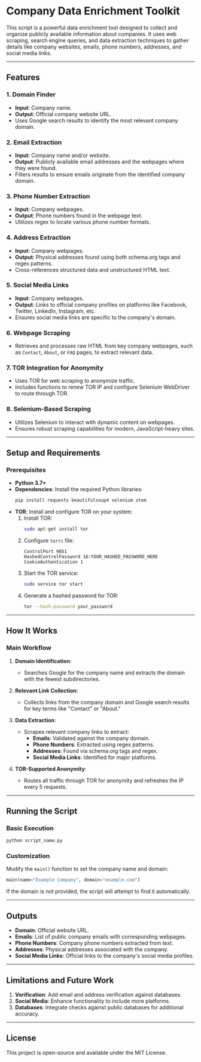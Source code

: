 # Company Data Enrichment Toolkit

This script is a powerful data enrichment tool designed to collect and organize publicly available information about companies. It uses web scraping, search engine queries, and data extraction techniques to gather details like company websites, emails, phone numbers, addresses, and social media links.

---

## Features

### 1. **Domain Finder**
   - **Input**: Company name.
   - **Output**: Official company website URL.
   - Uses Google search results to identify the most relevant company domain.

### 2. **Email Extraction**
   - **Input**: Company name and/or website.
   - **Output**: Publicly available email addresses and the webpages where they were found.
   - Filters results to ensure emails originate from the identified company domain.

### 3. **Phone Number Extraction**
   - **Input**: Company webpages.
   - **Output**: Phone numbers found in the webpage text.
   - Utilizes regex to locate various phone number formats.

### 4. **Address Extraction**
   - **Input**: Company webpages.
   - **Output**: Physical addresses found using both schema.org tags and regex patterns.
   - Cross-references structured data and unstructured HTML text.

### 5. **Social Media Links**
   - **Input**: Company webpages.
   - **Output**: Links to official company profiles on platforms like Facebook, Twitter, LinkedIn, Instagram, etc.
   - Ensures social media links are specific to the company's domain.

### 6. **Webpage Scraping**
   - Retrieves and processes raw HTML from key company webpages, such as `Contact`, `About`, or `FAQ` pages, to extract relevant data.

### 7. **TOR Integration for Anonymity**
   - Uses TOR for web scraping to anonymize traffic.
   - Includes functions to renew TOR IP and configure Selenium WebDriver to route through TOR.

### 8. **Selenium-Based Scraping**
   - Utilizes Selenium to interact with dynamic content on webpages.
   - Ensures robust scraping capabilities for modern, JavaScript-heavy sites.

---

## Setup and Requirements

### Prerequisites
- **Python 3.7+**
- **Dependencies**: Install the required Python libraries:
  ```bash
  pip install requests beautifulsoup4 selenium stem
  ```
- **TOR**: Install and configure TOR on your system:
  1. Install TOR:
     ```bash
     sudo apt-get install tor
     ```
  2. Configure `torrc` file:
     ```
     ControlPort 9051
     HashedControlPassword 16:YOUR_HASHED_PASSWORD_HERE
     CookieAuthentication 1
     ```
  3. Start the TOR service:
     ```bash
     sudo service tor start
     ```
  4. Generate a hashed password for TOR:
     ```bash
     tor --hash-password your_password
     ```

---

## How It Works

### Main Workflow
1. **Domain Identification**:
   - Searches Google for the company name and extracts the domain with the fewest subdirectories.

2. **Relevant Link Collection**:
   - Collects links from the company domain and Google search results for key terms like "Contact" or "About."

3. **Data Extraction**:
   - Scrapes relevant company links to extract:
     - **Emails**: Validated against the company domain.
     - **Phone Numbers**: Extracted using regex patterns.
     - **Addresses**: Found via schema.org tags and regex.
     - **Social Media Links**: Identified for major platforms.

4. **TOR-Supported Anonymity**:
   - Routes all traffic through TOR for anonymity and refreshes the IP every 5 requests.

---

## Running the Script

### Basic Execution
```python
python script_name.py
```

### Customization
Modify the `main()` function to set the company name and domain:
```python
main(name="Example Company", domain="example.com")
```
If the domain is not provided, the script will attempt to find it automatically.

---

## Outputs
- **Domain**: Official website URL.
- **Emails**: List of public company emails with corresponding webpages.
- **Phone Numbers**: Company phone numbers extracted from text.
- **Addresses**: Physical addresses associated with the company.
- **Social Media Links**: Official links to the company's social media profiles.

---

## Limitations and Future Work
1. **Verification**: Add email and address verification against databases.
2. **Social Media**: Enhance functionality to include more platforms.
3. **Databases**: Integrate checks against public databases for additional accuracy.

---

## License
This project is open-source and available under the MIT License.